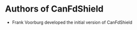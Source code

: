 # Authors of CanFdShield

  * Frank Voorburg developed the initial version of CanFdShield

    

    




